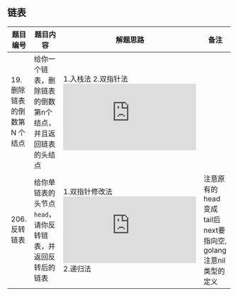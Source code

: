 <!--
 * @Description: 
 * @Autor: HTmonster
 * @Date: 2022-02-17 09:59:24
-->

## 链表

| 题目编号|题目内容 | 解题思路 | 备注 |
| ------ |---------|-------- | ---- |
|19.删除链表的倒数第 N 个结点| 给你一个链表，删除链表的倒数第n个结点，并且返回链表的头结点|1.入栈法 2.双指针法 ![](http://latex.codecogs.com/gif.latex?O(1)\,O(1))||
|206.反转链表|给你单链表的头节点`head`，请你反转链表，并返回反转后的链表|1.双指针修改法![](http://latex.codecogs.com/gif.latex?O(n)\,O(1)) 2.递归法  |注意原有的head变成tail后next要指向空, golang 注意nil类型的定义|